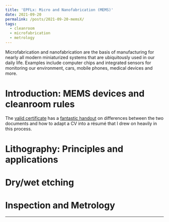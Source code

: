 ```yaml
---
title: 'EPFLx: Micro and Nanofabrication (MEMS)'
date: 2021-09-20
permalink: /posts/2021-09-20-memsX/
tags:
  - cleanroom
  - microfabrication
  - metrology
---
```


Microfabrication and nanofabrication are the basis of manufacturing for nearly all modern miniaturized systems that are ubiquitously used in our daily life. Examples include computer chips and integrated sensors for monitoring our environment, cars, mobile phones, medical devices and more.

# Introduction: MEMS devices and cleanroom rules
The [valid certificate](https://courses.edx.org/certificates/5266f05454de438182c8374b82e669e6) has a [fantastic handout](https://students.wustl.edu/wp-content/uploads/2021/02/Resumes-and-CVs-2021-Final-1.pdf) on differences between the two documents and how to adapt a CV into a résumé that I drew on heavily in this process.

# Lithography: Principles and applications


# Dry/wet etching



# Inspection and Metrology



------
